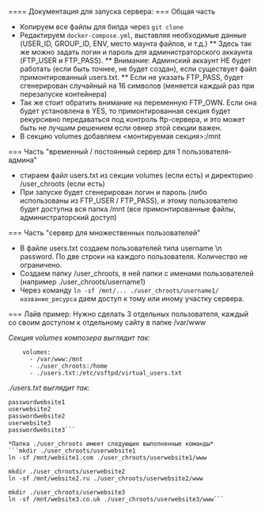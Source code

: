==== Документация для запуска сервера:
=== Общая часть
* Копируем все файлы для билда через `git clone`
* Редактируем `docker-compose.yml`, выставляя необходимые данные (USER_ID, GROUP_ID, ENV, место маунта файлов, и т.д.)
** Здесь так же можно задать логин и пароль для администраторского аккаунта (FTP_USER и FTP_PASS).
** Внимание: Админский аккаунт НЕ будет работать (если быть точнее, не будет создан), если существует файл примонтированный users.txt.
** Если не указать FTP_PASS, будет сгенерирован случайный на 16 символов (меняется каждый раз при перезапуске контейнера)
* Так же стоит обратить внимание на переменную FTP_OWN. Если она будет установлена в YES, то примонтированная секция будет рекурсивно передаваться под контроль ftp-сервера, и это может быть не лучшим решением если овнер этой секции важен.
* В секцию volumes добавляем <монтируемая секция>:/mnt

=== Часть "временный / постоянный сервер для 1 пользователя-админа"
* стираем файл users.txt из секции volumes (если есть) и директорию /user_chroots (если есть)
* При запуске будет сгенерирован логин и пароль (либо использованы из FTP_USER / FTP_PASS), и этому пользователю будет доступна вся папка /mnt (все примонтированные файлы, администраторский доступ)

=== Часть "сервер для множественных пользователей"
* В файле users.txt создаем пользователей типа username \n password. По две строки на каждого пользователя. Количество не ограничено.
* Создаем папку /user_chroots, в ней папки с именами пользователей (например ./user_chroots/username1)
* Через команду `ln -sf /mnt/... ./user_chroots/username1/название_ресурса` даем доступ к тому или иному участку сервера.


=== Лайв пример:
Нужно сделать 3 отдельных пользователя, каждый со своим доступом к отдельному сайту в папке /var/www

*Секция volumes композера выглядит так:*
```
    volumes:
      - /var/www:/mnt
      - ./user_chroots:/home
      - ./users.txt:/etc/vsftpd/virtual_users.txt
```

*./users.txt выглядит так:*
```userwebsite1
passwordwebsite1
userwebsite2
passwordwebsite2
userwebsite3
passwordwebsite3```

*Папка ./user_chroots имеет следующие выполненные команды*
```mkdir ./user_chroots/userwebsite1
ln -sf /mnt/website1.com ./user_chroots/userwebsite1/www

mkdir ./user_chroots/userwebsite2
ln -sf /mnt/website2.ru ./user_chroots/userwebsite2/www

mkdir ./user_chroots/userwebsite3
ln -sf /mnt/website3.co.uk ./user_chroots/userwebsite3/www```
